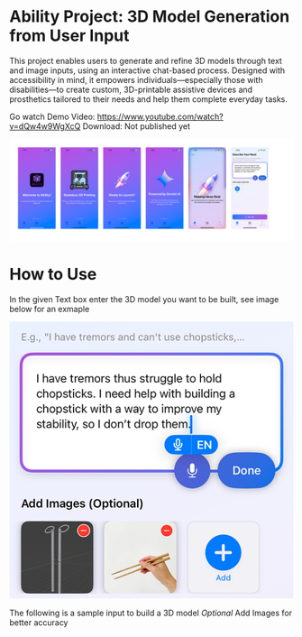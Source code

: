 # Ability Project: 3D Model Generation from User Input

This project enables users to generate and refine 3D models through text and image inputs, using an interactive chat-based process. Designed with accessibility in mind, it empowers individuals—especially those with disabilities—to create custom, 3D-printable assistive devices and prosthetics tailored to their needs and help them complete everyday tasks.

Go watch Demo Video: https://www.youtube.com/watch?v=dQw4w9WgXcQ
Download: Not published yet

![alt text](./res/f1.png)

# How to Use
In the given Text box enter the 3D model you want to be built, see image below for an exmaple

![alt text](./res/u12.png)

The following is a sample input to build a 3D model
*Optional* Add Images for better accuracy

 
